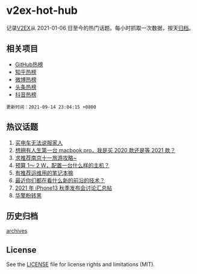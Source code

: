 # v2ex-hot-hub

 记录[V2EX](https://www.v2ex.com/)从 2021-01-06 日至今的热门话题。每小时抓取一次数据，按天[归档](archives)。
 
 ## 相关项目

- [GitHub热榜](https://github.com/snaildev/github-hot-hub)
- [知乎热榜](https://github.com/snaildev/zhihu-hot-hub)
- [微博热榜](https://github.com/snaildev/weibo-hot-hub)
- [头条热榜](https://github.com/snaildev/toutiao-hot-hub)
- [抖音热榜](https://github.com/snaildev/douyin-hot-hub)


 `更新时间：2021-09-14 23:04:15 +0800`

## 热议话题

1. [买电车无法说服家人](https://www.v2ex.com/t/801685)
1. [想拥有人生第一台 macbook pro，我是买 2020 款还是等 2021 款？](https://www.v2ex.com/t/801689)
1. [求推荐南京十一旅游攻略~](https://www.v2ex.com/t/801666)
1. [预算 1～ 2 W，配置一台什么样的主机？](https://www.v2ex.com/t/801675)
1. [有推荐运维用的笔记本嘛](https://www.v2ex.com/t/801676)
1. [最近你们都在看什么新的前沿的技术？](https://www.v2ex.com/t/801721)
1. [2021 年 iPhone13 秋季发布会讨论汇总帖](https://www.v2ex.com/t/801665)
1. [华擎粉转黑](https://www.v2ex.com/t/801680)

## 历史归档

[archives](archives)

## License

See the [LICENSE](LICENSE) file for license rights and limitations (MIT).
